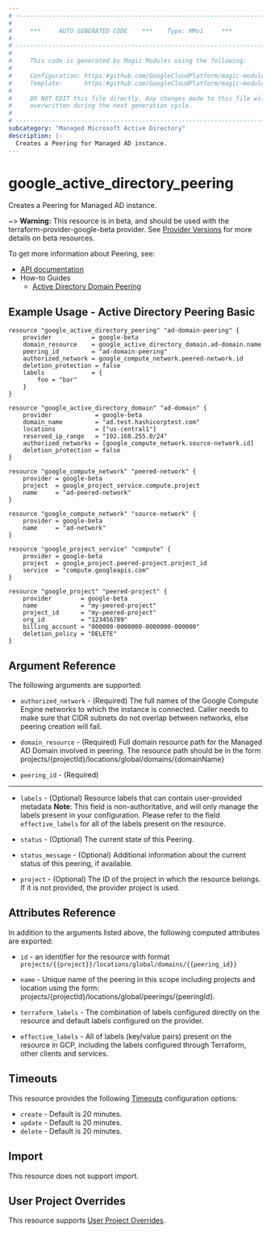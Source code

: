 ```yaml
---
# ----------------------------------------------------------------------------
#
#     ***     AUTO GENERATED CODE    ***    Type: MMv1     ***
#
# ----------------------------------------------------------------------------
#
#     This code is generated by Magic Modules using the following:
#
#     Configuration: https:#github.com/GoogleCloudPlatform/magic-modules/tree/main/mmv1/products/activedirectory/Peering.yaml
#     Template:      https:#github.com/GoogleCloudPlatform/magic-modules/tree/main/mmv1/templates/terraform/resource.html.markdown.tmpl
#
#     DO NOT EDIT this file directly. Any changes made to this file will be
#     overwritten during the next generation cycle.
#
# ----------------------------------------------------------------------------
subcategory: "Managed Microsoft Active Directory"
description: |-
  Creates a Peering for Managed AD instance.
---
```


# google_active_directory_peering

Creates a Peering for Managed AD instance.

~> **Warning:** This resource is in beta, and should be used with the terraform-provider-google-beta provider.
See [Provider Versions](https://terraform.io/docs/providers/google/guides/provider_versions.html) for more details on beta resources.

To get more information about Peering, see:

* [API documentation](https://cloud.google.com/managed-microsoft-ad/reference/rest/v1beta1/projects.locations.global.peerings)
* How-to Guides
    * [Active Directory Domain Peering](https://cloud.google.com/managed-microsoft-ad/docs/domain-peering)

## Example Usage - Active Directory Peering Basic


```hcl
resource "google_active_directory_peering" "ad-domain-peering" {
    provider           = google-beta
    domain_resource    = google_active_directory_domain.ad-domain.name
    peering_id         = "ad-domain-peering"
    authorized_network = google_compute_network.peered-network.id
    deletion_protection = false
    labels             = {
        foo = "bar"
    }
}

resource "google_active_directory_domain" "ad-domain" {
    provider            = google-beta
    domain_name         = "ad.test.hashicorptest.com"
    locations           = ["us-central1"]
    reserved_ip_range   = "192.168.255.0/24"
    authorized_networks = [google_compute_network.source-network.id]
    deletion_protection = false
}

resource "google_compute_network" "peered-network" {
    provider = google-beta
    project  = google_project_service.compute.project
    name     = "ad-peered-network"
}

resource "google_compute_network" "source-network" {
    provider = google-beta
    name     = "ad-network"
}

resource "google_project_service" "compute" {
    provider = google-beta
    project  = google_project.peered-project.project_id
    service  = "compute.googleapis.com"
}

resource "google_project" "peered-project" {
    provider        = google-beta
    name            = "my-peered-project"
    project_id      = "my-peered-project"
    org_id          = "123456789"
    billing_account = "000000-0000000-0000000-000000"
    deletion_policy = "DELETE"
}
```

## Argument Reference

The following arguments are supported:


* `authorized_network` -
  (Required)
  The full names of the Google Compute Engine networks to which the instance is connected. Caller needs to make sure that CIDR subnets do not overlap between networks, else peering creation will fail.

* `domain_resource` -
  (Required)
  Full domain resource path for the Managed AD Domain involved in peering. The resource path should be in the form projects/{projectId}/locations/global/domains/{domainName}

* `peering_id` -
  (Required)


- - -


* `labels` -
  (Optional)
  Resource labels that can contain user-provided metadata
  **Note**: This field is non-authoritative, and will only manage the labels present in your configuration.
  Please refer to the field `effective_labels` for all of the labels present on the resource.

* `status` -
  (Optional)
  The current state of this Peering.

* `status_message` -
  (Optional)
  Additional information about the current status of this peering, if available.

* `project` - (Optional) The ID of the project in which the resource belongs.
    If it is not provided, the provider project is used.


## Attributes Reference

In addition to the arguments listed above, the following computed attributes are exported:

* `id` - an identifier for the resource with format `projects/{{project}}/locations/global/domains/{{peering_id}}`

* `name` -
  Unique name of the peering in this scope including projects and location using the form: projects/{projectId}/locations/global/peerings/{peeringId}.

* `terraform_labels` -
  The combination of labels configured directly on the resource
   and default labels configured on the provider.

* `effective_labels` -
  All of labels (key/value pairs) present on the resource in GCP, including the labels configured through Terraform, other clients and services.


## Timeouts

This resource provides the following
[Timeouts](https://developer.hashicorp.com/terraform/plugin/sdkv2/resources/retries-and-customizable-timeouts) configuration options:

- `create` - Default is 20 minutes.
- `update` - Default is 20 minutes.
- `delete` - Default is 20 minutes.

## Import

This resource does not support import.

## User Project Overrides

This resource supports [User Project Overrides](https://registry.terraform.io/providers/hashicorp/google/latest/docs/guides/provider_reference#user_project_override).
